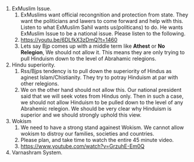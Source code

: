 
1. ExMuslim Issue.
   1. ExMuslims want official recongnition and protection from state. They want the politicians and lawers to come forward and help with this. Listen to what ExMuslim Sahil wants us(politicans) to do. He wants ExMuslim Issue to be a national issue. Please listen to the following. 
   2. https://youtu.be/6DLfkX3zDmQ?t=1460
   3. Lets say Bjp comes up with a middle term like **Athest** or **No Relegion**, We should not allow it. This means they are only trying to pull Hinduism down to the level of Abrahamic relegions. 
2. Hindu superiority. 
   1. Rss/Bjps tendency is to pull down the superiority of Hindus as aginest Islam/Chistianity. They try to potray Hinduism at par with other relegions. 
   2. We on the other hand should not allow this. Our national president said that we will seek votes from Hindus only. Then in such a case, we should not allow Hinduism to be pulled down to the level of any Abrahemic relegion. We should be very clear why Hinduism is superior and we should strongly uphold this view. 
3. Wokism
   1. We need to have a strong stand againest Wokism. We cannot allow wokism to distroy our families, societies and countries.
   2. Please plan, and take time to watch the entire 45 minute video. 
   3. https://www.youtube.com/watch?v=GrzuhE-Em0Q
4. Varnashram System.